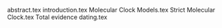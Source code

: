 abstract.tex
introduction.tex
Molecular Clock Models.tex
Strict Molecular Clock.tex
Total evidence dating.tex
